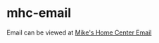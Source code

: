 # mhc-email

Email can be viewed at [Mike's Home Center Email](https://djnorrisdev.github.io/mhc-email/)
